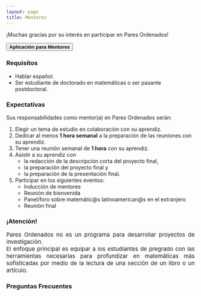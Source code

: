 ```yaml
---
layout: page
title: Mentores
---
```


¡Muchas gracias por su interés en participar en Pares Ordenados!

<span onclick="window.open('https://duke.qualtrics.com/jfe/form/SV_cNk6422OZJ29vKu')" style="cursor: pointer">
    <button class="button1"><b>Aplicación para Mentores</b></button>
</span>

### Requisitos
- Hablar español.
- Ser estudiante de doctorado en matemáticas o ser pasante postdoctoral.

### Expectativas
Sus responsabilidades como mentor(a) en Pares Ordenados serán:
1. Elegir un tema de estudio en colaboración con su aprendiz.
2. Dedicar al menos <b>1 hora semanal</b> a la preparación de las reuniones con su aprendiz.
3. Tener una reunión semanal de <b>1 hora</b> con su aprendiz.
4. Asistir a su aprendiz con
    - la redacción de la descripción corta del proyecto final,
    - la preparación del proyecto final y
    - la preparación de la presentación final.
5. Participar en los siguientes eventos:
    - Inducción de mentores
    - Reunión de bienvenida
    - Panel/foro sobre matemátic@s latinoamerican@s en el extranjero
    - Reunión final

### **¡Atención!**
<div style="text-align: justify">
<p style="font-size: 15px" style="line-height: 100%">
Pares Ordenados no es un programa para desarrollar proyectos de investigación.
<br>
El enfoque principal es equipar a los estudiantes de pregrado con las herramientas necesarias para profundizar en matemáticas más sofisticadas por medio de la lectura de una sección de un libro o un artículo. 
</p>
</div>

### Preguntas Frecuentes
